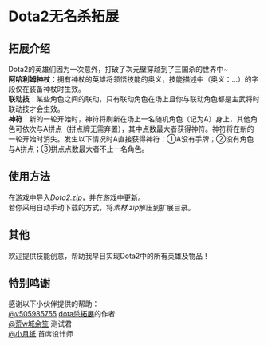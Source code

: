 # Dota2无名杀拓展

## 拓展介绍

Dota2的英雄们因为一次意外，打破了次元壁穿越到了三国杀的世界中~  
**阿哈利姆神杖**：拥有神杖的英雄将领悟技能的奥义，技能描述中（奥义：...）的字段仅在装备神杖时生效。  
**联动技**：某些角色之间的联动，只有联动角色在场上且你与联动角色都是主武将时联动技才会生效。  
**神符**：新的一轮开始时，神符将刷新在场上一名随机角色（记为A）身上，其他角色可依次与A拼点（拼点牌无需弃置），其中点数最大者获得神符。神符将在新的一轮开始时消失。发生以下情况时A直接获得神符：①A没有手牌；②没有角色与A拼点；③拼点点数最大者不止一名角色。

## 使用方法

在游戏中导入*Dota2.zip*，并在游戏中更新。   
若你采用自动手动下载的方式，将*素材.zip*解压到扩展目录。  

## 其他

欢迎提供技能创意，帮助我早日实现Dota2中的所有英雄及物品！

## 特别鸣谢

感谢以下小伙伴提供的帮助：  
[@v505985755](http://tieba.baidu.com/home/main?un=v505985755&ie=utf-8&fr=pb&red_tag=i1380362953) [dota杀拓展](https://tieba.baidu.com/p/5438971304)的作者  
[@荒w城余笙](http://tieba.baidu.com/home/main?un=%E8%8D%92w%E5%9F%8E%E4%BD%99%E7%AC%99&ie=utf-8&fr=pb&red_tag=m1741443292) 测试君  
[@小月纸](http://tieba.baidu.com/home/main?un=%E8%A5%BF%E8%BE%9E%E9%9B%A8%E5%AE%89&ie=utf-8&fr=pb&red_tag=s1116808254) 首席设计师